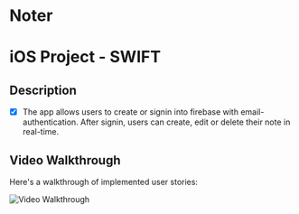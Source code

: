 # Noter
# iOS Project - SWIFT

## Description

- [X] The app allows users to create or signin into firebase with email-authentication. After signin, users can create, edit or delete their note in real-time. 
   

## Video Walkthrough

Here's a walkthrough of implemented user stories:

<img src='http://imgur.com/FPRJ2an' title='Video Walkthrough' width='' alt='Video Walkthrough' />
